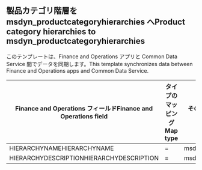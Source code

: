 ## <a name="product-category-hierarchies-to-msdyn_productcategoryhierarchies"></a><span data-ttu-id="d4830-101">製品カテゴリ階層を msdyn_productcategoryhierarchies へ</span><span class="sxs-lookup"><span data-stu-id="d4830-101">Product category hierarchies to msdyn_productcategoryhierarchies</span></span>

<span data-ttu-id="d4830-102">このテンプレートは、Finance and Operations アプリと Common Data Service 間でデータを同期します。</span><span class="sxs-lookup"><span data-stu-id="d4830-102">This template synchronizes data between Finance and Operations apps and Common Data Service.</span></span>

<span data-ttu-id="d4830-103">Finance and Operations フィールド</span><span class="sxs-lookup"><span data-stu-id="d4830-103">Finance and Operations field</span></span> | <span data-ttu-id="d4830-104">タイプのマッピング</span><span class="sxs-lookup"><span data-stu-id="d4830-104">Map type</span></span> | <span data-ttu-id="d4830-105">その他の Dynamics 365 フィールド</span><span class="sxs-lookup"><span data-stu-id="d4830-105">Other Dynamics 365 field</span></span> | <span data-ttu-id="d4830-106">既定値</span><span class="sxs-lookup"><span data-stu-id="d4830-106">Default value</span></span>
---|---|---|---
<span data-ttu-id="d4830-107">HIERARCHYNAME</span><span class="sxs-lookup"><span data-stu-id="d4830-107">HIERARCHYNAME</span></span> | = | <span data-ttu-id="d4830-108">msdyn_name</span><span class="sxs-lookup"><span data-stu-id="d4830-108">msdyn_name</span></span> | 
<span data-ttu-id="d4830-109">HIERARCHYDESCRIPTION</span><span class="sxs-lookup"><span data-stu-id="d4830-109">HIERARCHYDESCRIPTION</span></span> | = | <span data-ttu-id="d4830-110">msdyn_description</span><span class="sxs-lookup"><span data-stu-id="d4830-110">msdyn_description</span></span> | 
